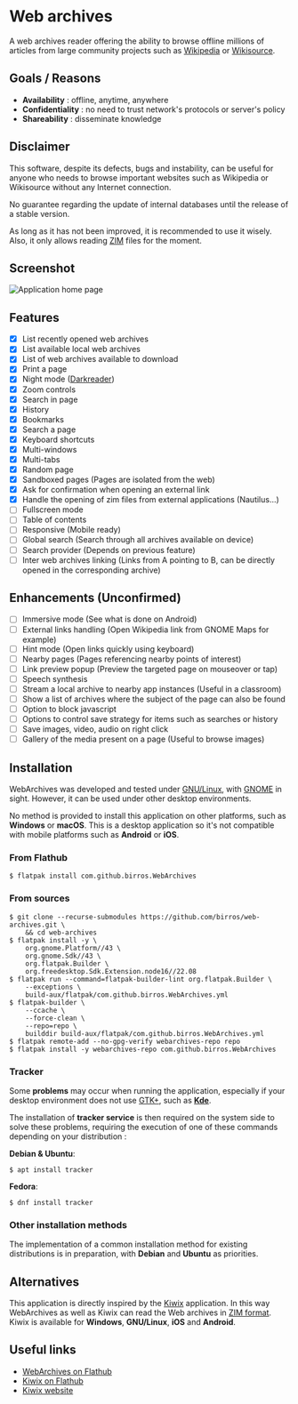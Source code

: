 # Web archives

A web archives reader offering the ability to browse offline millions of
articles from large community projects such as [Wikipedia] or [Wikisource].

## Goals / Reasons

* **Availability** : offline, anytime, anywhere
* **Confidentiality** : no need to trust network's protocols or server's policy
* **Shareability** : disseminate knowledge

## Disclaimer

This software, despite its defects, bugs and instability, can be useful for
anyone who needs to browse important websites such as Wikipedia or Wikisource
without any Internet connection.

No guarantee regarding the update of internal databases until the release of a
stable version.

As long as it has not been improved, it is recommended to use it wisely.
Also, it only allows reading [ZIM] files for the moment.

## Screenshot

![Application home page](/data/appdata/screenshots/home.png?raw=true)

## Features

- [x] List recently opened web archives
- [x] List available local web archives
- [x] List of web archives available to download
- [x] Print a page
- [x] Night mode ([Darkreader])
- [x] Zoom controls
- [x] Search in page
- [x] History
- [x] Bookmarks
- [x] Search a page
- [x] Keyboard shortcuts
- [x] Multi-windows
- [x] Multi-tabs
- [x] Random page
- [x] Sandboxed pages (Pages are isolated from the web)
- [x] Ask for confirmation when opening an external link
- [x] Handle the opening of zim files from external applications (Nautilus...)
- [ ] Fullscreen mode
- [ ] Table of contents
- [ ] Responsive (Mobile ready)
- [ ] Global search (Search through all archives available on device)
- [ ] Search provider (Depends on previous feature)
- [ ] Inter web archives linking (Links from A pointing to B, can be directly
  opened in the corresponding archive)

## Enhancements (Unconfirmed)

- [ ] Immersive mode (See what is done on Android)
- [ ] External links handling (Open Wikipedia link from GNOME Maps for example)
- [ ] Hint mode (Open links quickly using keyboard)
- [ ] Nearby pages (Pages referencing nearby points of interest)
- [ ] Link preview popup (Preview the targeted page on mouseover or tap)
- [ ] Speech synthesis
- [ ] Stream a local archive to nearby app instances (Useful in a classroom)
- [ ] Show a list of archives where the subject of the page can also be found
- [ ] Option to block javascript
- [ ] Options to control save strategy for items such as searches or history
- [ ] Save images, video, audio on right click
- [ ] Gallery of the media present on a page (Useful to browse images)

## Installation

WebArchives was developed and tested under [GNU/Linux], with [GNOME] in sight.
However, it can be used under other desktop environments.

No method is provided to install this application on other platforms, such as
**Windows** or **macOS**. This is a desktop application so it's not compatible
with mobile platforms such as **Android** or **iOS**.

### From Flathub

```shell
$ flatpak install com.github.birros.WebArchives
```

### From sources

```shell
$ git clone --recurse-submodules https://github.com/birros/web-archives.git \
    && cd web-archives
$ flatpak install -y \
    org.gnome.Platform//43 \
    org.gnome.Sdk//43 \
    org.flatpak.Builder \
    org.freedesktop.Sdk.Extension.node16//22.08
$ flatpak run --command=flatpak-builder-lint org.flatpak.Builder \
    --exceptions \
    build-aux/flatpak/com.github.birros.WebArchives.yml
$ flatpak-builder \
    --ccache \
    --force-clean \
    --repo=repo \
    builddir build-aux/flatpak/com.github.birros.WebArchives.yml
$ flatpak remote-add --no-gpg-verify webarchives-repo repo
$ flatpak install -y webarchives-repo com.github.birros.WebArchives
```

### Tracker

Some **problems** may occur when running the application, especially if your
desktop environment does not use [GTK+], such as **[Kde]**.

The installation of **tracker service** is then required on the system
side to solve these problems, requiring the execution of one of these commands
depending on your distribution :

**Debian & Ubuntu**:

```shell
$ apt install tracker
```

**Fedora**:

```shell
$ dnf install tracker
```

### Other installation methods

The implementation of a common installation method for existing distributions
is in preparation, with **Debian** and **Ubuntu** as priorities.

## Alternatives

This application is directly inspired by the [Kiwix] application. In this way
WebArchives as well as Kiwix can read the Web archives in [ZIM format]. Kiwix is
available for **Windows**, **GNU/Linux**, **iOS** and **Android**.

## Useful links

- [WebArchives on Flathub]
- [Kiwix on Flathub]
- [Kiwix website]

<!-- External links and references -->

[Wikipedia]: https://en.wikipedia.org/wiki/Wikipedia
[Wikisource]: https://en.wikipedia.org/wiki/Wikisource
[ZIM]: https://en.wikipedia.org/wiki/ZIM_(file_format)
[Darkreader]: https://github.com/darkreader/darkreader
[GNU/Linux]: https://en.wikipedia.org/wiki/Linux
[GNOME]: https://en.wikipedia.org/wiki/GNOME
[Flathub]: https://flathub.org/
[terminal]: https://en.wikipedia.org/wiki/Terminal_emulator
[GTK+]: https://en.wikipedia.org/wiki/GTK+
[KDE]: https://en.wikipedia.org/wiki/KDE
[Kiwix]: https://en.wikipedia.org/wiki/Kiwix
[ZIM format]: https://en.wikipedia.org/wiki/ZIM_(file_format)
[HACKING.md]: HACKING.md
[WebArchives on Flathub]: https://flathub.org/apps/details/com.github.birros.WebArchives
[Kiwix on Flathub]: https://flathub.org/apps/details/org.kiwix.desktop
[Kiwix website]: https://www.kiwix.org/
